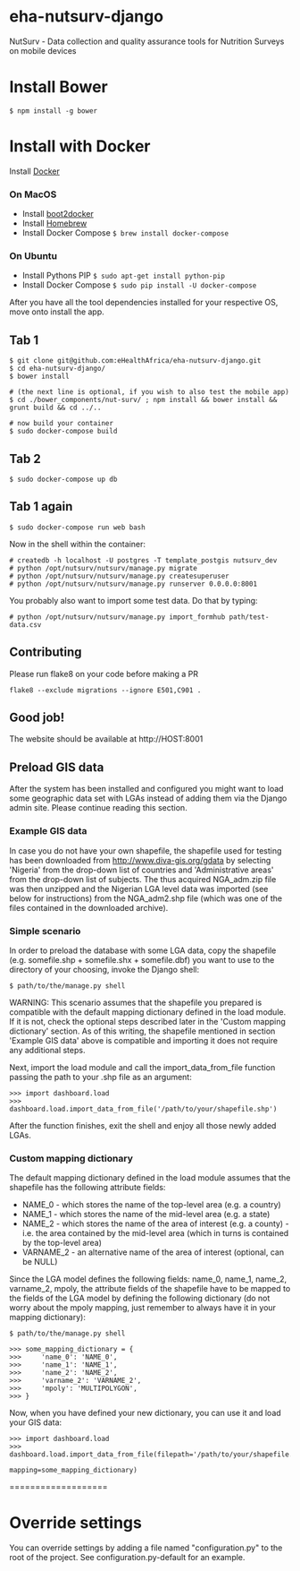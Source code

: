 eha-nutsurv-django
==================

NutSurv - Data collection and quality assurance tools for Nutrition Surveys on mobile devices

# Install Bower

    $ npm install -g bower

# Install with Docker

Install [Docker](https://docs.docker.com/installation/#installation)

### On MacOS

- Install [boot2docker](http://boot2docker.io)
- Install [Homebrew](http://brew.sh)
- Install Docker Compose `$ brew install docker-compose`

### On Ubuntu

- Install Pythons PIP `$ sudo apt-get install python-pip`
- Install Docker Compose `$ sudo pip install -U docker-compose`

After you have all the tool dependencies installed for your respective OS, move onto install the app.

## Tab 1

    $ git clone git@github.com:eHealthAfrica/eha-nutsurv-django.git
    $ cd eha-nutsurv-django/
    $ bower install
    
    # (the next line is optional, if you wish to also test the mobile app)
    $ cd ./bower_components/nut-surv/ ; npm install && bower install && grunt build && cd ../..
    
    # now build your container
    $ sudo docker-compose build

## Tab 2

    $ sudo docker-compose up db

## Tab 1 again

    $ sudo docker-compose run web bash

Now in the shell within the container:

    # createdb -h localhost -U postgres -T template_postgis nutsurv_dev
    # python /opt/nutsurv/nutsurv/manage.py migrate
    # python /opt/nutsurv/nutsurv/manage.py createsuperuser
    # python /opt/nutsurv/nutsurv/manage.py runserver 0.0.0.0:8001

You probably also want to import some test data. Do that by typing:

    # python /opt/nutsurv/nutsurv/manage.py import_formhub path/test-data.csv


## Contributing

Please run flake8 on your code before making a PR

    flake8 --exclude migrations --ignore E501,C901 .


## Good job!
The website should be available at http://HOST:8001


## Preload GIS data

After the system has been installed and configured you might want to load some geographic data set with LGAs instead of adding them via the Django admin site.  Please continue reading this section.

### Example GIS data

In case you do not have your own shapefile, the shapefile used for testing has been downloaded from http://www.diva-gis.org/gdata by selecting 'Nigeria' from the drop-down list of countries and 'Administrative areas' from the drop-down list of subjects.  The thus acquired NGA_adm.zip file was then unzipped and the Nigerian LGA level data was imported (see below for instructions) from the NGA_adm2.shp file (which was one of the files contained in the downloaded archive).


### Simple scenario

In order to preload the database with some LGA data, copy the shapefile (e.g. somefile.shp + somefile.shx + somefile.dbf) you want to use to the directory of your choosing, invoke the Django shell:

    $ path/to/the/manage.py shell

WARNING: This scenario assumes that the shapefile you prepared is compatible with the default mapping dictionary defined in the load module.  If it is not, check the optional steps described later in the 'Custom mapping dictionary' section.  As of this writing, the shapefile mentioned in section 'Example GIS data' above is compatible and importing it does not require any additional steps.

Next, import the load module and call the import_data_from_file function passing the path to your .shp file as an argument:

    >>> import dashboard.load
    >>> dashboard.load.import_data_from_file('/path/to/your/shapefile.shp')

After the function finishes, exit the shell and enjoy all those newly added LGAs.

### Custom mapping dictionary

The default mapping dictionary defined in the load module assumes that the shapefile has the following attribute fields:

* NAME_0 - which stores the name of the top-level area (e.g. a country)
* NAME_1 - which stores the name of the mid-level area (e.g. a state)
* NAME_2 - which stores the name of the area of interest (e.g. a county) - i.e. the area contained by the mid-level area (which in turns is contained by the top-level area)
* VARNAME_2 - an alternative name of the area of interest (optional, can be NULL)

Since the LGA model defines the following fields: name_0, name_1, name_2, varname_2, mpoly, the attribute fields of the shapefile have to be mapped to the fields of the LGA model by defining the following dictionary (do not worry about the mpoly mapping, just remember to always have it in your mapping dictionary):

    $ path/to/the/manage.py shell

    >>> some_mapping_dictionary = {
    >>>     'name_0': 'NAME_0',
    >>>     'name_1': 'NAME_1',
    >>>     'name_2': 'NAME_2',
    >>>     'varname_2': 'VARNAME_2',
    >>>     'mpoly': 'MULTIPOLYGON',
    >>> }

Now, when you have defined your new dictionary, you can use it and load your GIS data:

    >>> import dashboard.load
    >>> dashboard.load.import_data_from_file(filepath='/path/to/your/shapefile.shp',
                                             mapping=some_mapping_dictionary)



===================

# Override settings

You can override settings by adding a file named "configuration.py" to the root of the project. See configuration.py-default for an example.

